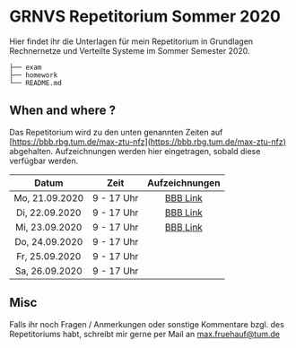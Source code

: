 # GRNVS Repetitorium Sommer 2020

Hier findet ihr die Unterlagen für mein Repetitorium in Grundlagen Rechnernetze und Verteilte Systeme im Sommer Semester 2020.

```
├── exam
├── homework
└── README.md
```

## When and where ? 

Das Repetitorium wird zu den unten genannten Zeiten auf [https://bbb.rbg.tum.de/max-ztu-nfz](https://bbb.rbg.tum.de/max-ztu-nfz) abgehalten.
Aufzeichnungen werden hier eingetragen, sobald diese verfügbar werden.


|     Datum      |    Zeit    |                                                                    Aufzeichnungen                                                                    |
| :------------: | :--------: | :--------------------------------------------------------------------------------------------------------------------------------------------------: |
| Mo, 21.09.2020 | 9 - 17 Uhr | [BBB Link](https://balancer.bbb.rbg.tum.de/playback/presentation/2.0/playback.html?meetingId=ead741bb3e819da824c27c05849a22bb73c1ab9d-1600671561105) |
| Di, 22.09.2020 | 9 - 17 Uhr | [BBB Link](https://balancer.bbb.rbg.tum.de/playback/presentation/2.0/playback.html?meetingId=ead741bb3e819da824c27c05849a22bb73c1ab9d-1600757922904) |
| Mi, 23.09.2020 | 9 - 17 Uhr | [BBB Link](https://balancer.bbb.rbg.tum.de/playback/presentation/2.0/playback.html?meetingId=ead741bb3e819da824c27c05849a22bb73c1ab9d-1600844384216)                                                                                                                                                     |
| Do, 24.09.2020 | 9 - 17 Uhr |                                                                                                                                                      |
| Fr, 25.09.2020 | 9 - 17 Uhr |                                                                                                                                                      |
| Sa, 26.09.2020 | 9 - 17 Uhr |                                                                                                                                                      |

## Misc

Falls ihr noch Fragen / Anmerkungen oder sonstige Kommentare bzgl. des Repetitoriums habt, schreibt mir
gerne per Mail an [max.fruehauf@tum.de](mailto:max.fruehauf@tum.de)